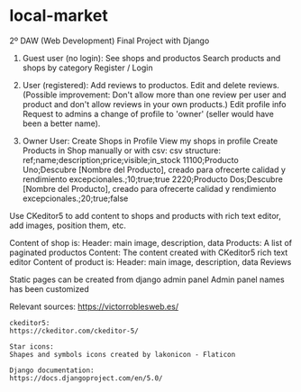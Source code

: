 # local-market

2º DAW (Web Development) Final Project with Django

1. Guest user (no login): 
See shops and productos
Search products and shops by category
Register / Login 

2. User (registered): 
Add reviews to productos. Edit and delete reviews.
    (Possible improvement: Don't allow more than one review per user and product and don't allow reviews in your own products.)
Edit profile info
Request to admins a change of profile to 'owner' (seller would have been a better name). 

3. Owner User: 
Create Shops in Profile
View my shops in profile
Create Products in Shop manually or with csv:
    csv structure:
        ref;name;description;price;visible;in_stock
        11100;Producto Uno;Descubre [Nombre del Producto], creado para ofrecerte calidad y rendimiento excepcionales.;10;true;true
        2220;Producto Dos;Descubre [Nombre del Producto], creado para ofrecerte calidad y rendimiento excepcionales.;20;true;false

Use CKeditor5 to add content to shops and products with rich text editor, add images, position them, etc.

Content of shop is: 
    Header: main image, description, data
    Products: A list of paginated productos
    Content: The content created with CKeditor5 rich text editor
Content of product is:
    Header: main image, description, data
    Reviews

Static pages can be created from django admin panel
Admin panel names has been customized 

Relevant sources:
    https://victorroblesweb.es/

    ckeditor5:
    https://ckeditor.com/ckeditor-5/

    Star icons:
    Shapes and symbols icons created by lakonicon - Flaticon

    Django documentation:
    https://docs.djangoproject.com/en/5.0/
